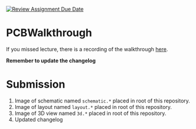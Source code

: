 [![Review Assignment Due Date](https://classroom.github.com/assets/deadline-readme-button-24ddc0f5d75046c5622901739e7c5dd533143b0c8e959d652212380cedb1ea36.svg)](https://classroom.github.com/a/14VSx-bP)
# PCBWalkthrough

If you missed lecture, there is a recording of the walkthrough [here](https://youtu.be/9FM8jvO4cjU).

**Remember to update the changelog**

# Submission

1. Image of schematic named `schematic.*` placed in root of this repository.
1. Image of layout named `layout.*` placed in root of this repository.
1. Image of 3D view named `3d.*` placed in root of this repository.
1. Updated changelog
